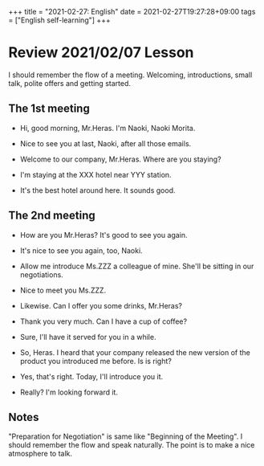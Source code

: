 +++
title =  "2021-02-27: English"
date = 2021-02-27T19:27:28+09:00
tags = ["English self-learning"]
+++

# Review 2021/02/07 Lesson

I should remember the flow of a meeting.
Welcoming, introductions, small talk, polite offers and getting started.


## The 1st meeting

* Hi, good morning, Mr.Heras. I'm Naoki, Naoki Morita.
- Nice to see you at last, Naoki, after all those emails.
* Welcome to our company, Mr.Heras. Where are you staying?
- I'm staying at the XXX hotel near YYY station.
* It's the best hotel around here. It sounds good.

## The 2nd meeting

* How are you Mr.Heras? It's good to see you again.
- It's nice to see you again, too, Naoki.
* Allow me introduce Ms.ZZZ a colleague of mine. She'll be sitting in our negotiations.
- Nice to meet you Ms.ZZZ.
+ Likewise. Can I offer you some drinks, Mr.Heras?
- Thank you very much. Can I have a cup of coffee?
+ Sure, I'll have it served for you in a while.
* So, Heras. I heard that your company released the new version of the product you introduced me before. Is is right?
- Yes, that's right. Today, I'll introduce you it.
* Really? I'm looking forward it.

## Notes

"Preparation for Negotiation" is same like "Beginning of the Meeting".
I should remember the flow and speak naturally.
The point is to make a nice atmosphere to talk.
